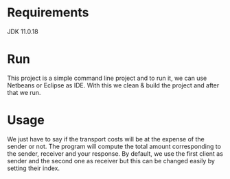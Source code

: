 # Requirements
JDK 11.0.18

# Run
This project is a simple command line project and to run it, we can use Netbeans or Eclipse as IDE.
With this we clean & build the project and after that we run.

# Usage
We just have to say if the transport costs will be at the expense of the sender or not.
The program will compute the total amount corresponding to the sender, receiver and your response.
By default, we use the first client as sender and the second one as receiver but this can be changed easily by setting their index.
